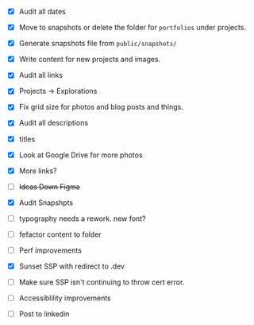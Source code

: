 - [x] Audit all dates
- [x] Move to snapshots or delete the folder for `portfolios` under projects.
- [x] Generate snapshots file from `public/snapshots/`
- [x] Write content for new projects and images. 
- [x] Audit all links
- [x] Projects -> Explorations
- [x] Fix grid size for photos and blog posts and things.
- [x] Audit all descriptions
- [x] titles
- [x] Look at Google Drive for more photos
- [x] More links?
- [ ] ~~Ideas Down Figma~~
- [x] Audit Snapshpts
- [ ] typography needs a rework. new font?
- [ ] fefactor content to folder
- [ ] Perf improvements
- [x] Sunset SSP with redirect to .dev
- [ ] Make sure SSP isn't continuing to throw cert error.
- [ ] Accessiblility improvements
- [ ] Post to linkedin

